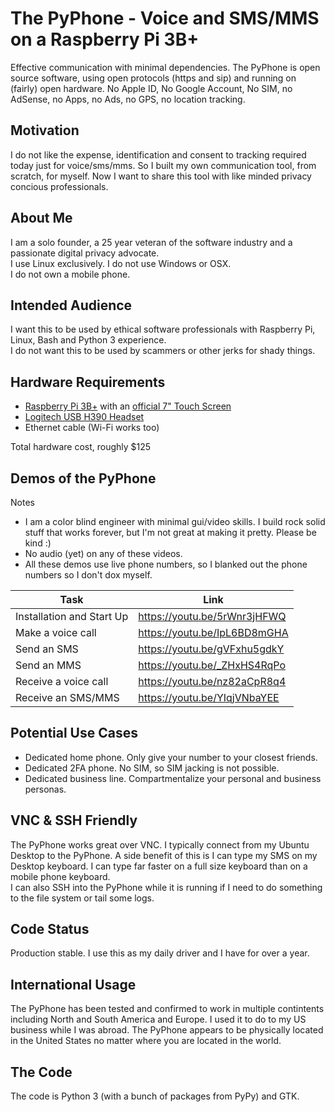 # The PyPhone - Voice and SMS/MMS on a Raspberry Pi 3B+

Effective communication with minimal dependencies.  The PyPhone is open source software, using open protocols (https and sip) and running on (fairly) open hardware. No Apple ID, No Google Account, No SIM, no AdSense, no Apps, no Ads, no GPS, no location tracking.

## Motivation
I do not like the expense, identification and consent to tracking required today just for voice/sms/mms.  So I built my own communication tool, from scratch, for myself.  Now I want to share this tool with like minded privacy concious professionals.

## About Me
I am a solo founder, a 25 year veteran of the software industry and a passionate digital privacy advocate. <br />
I use Linux exclusively.  I do not use Windows or OSX. <br />
I do not own a mobile phone.

## Intended Audience
I want this to be used by ethical software professionals with Raspberry Pi, Linux, Bash and Python 3 experience. <br />
I do not want this to be used by scammers or other jerks for shady things.

## Hardware Requirements
* <a href="https://www.amazon.com/ELEMENT-Element14-Raspberry-Pi-Motherboard/dp/B07P4LSDYV/">Raspberry Pi 3B+</a> with an <a href="https://www.amazon.com/Raspberry-Pi-7-Touchscreen-Display/dp/B0153R2A9I/">official 7" Touch Screen</a>
* <a href="https://www.amazon.com/Logitech-Headset-H390-Noise-Cancelling/dp/B000UXZQ42">Logitech USB H390 Headset</a>
* Ethernet cable (Wi-Fi works too)

Total hardware cost, roughly $125
## Demos of the PyPhone
Notes <br />
* I am a color blind engineer with minimal gui/video skills.  I build rock solid stuff that works forever, but I'm not great at making it pretty.  Please be kind :)
* No audio (yet) on any of these videos.
* All these demos use live phone numbers, so I blanked out the phone numbers so I don't dox myself.

| Task | Link |
| --- | --- |
| Installation and Start Up | https://youtu.be/5rWnr3jHFWQ |
| Make a voice call | https://youtu.be/IpL6BD8mGHA |
| Send an SMS | https://youtu.be/gVFxhu5gdkY |
| Send an MMS |  https://youtu.be/_ZHxHS4RqPo |
| Receive a voice call | https://youtu.be/nz82aCpR8q4 |
| Receive an SMS/MMS | https://youtu.be/YIqjVNbaYEE |

## Potential Use Cases
* Dedicated home phone.  Only give your number to your closest friends.
* Dedicated 2FA phone. No SIM, so SIM jacking is not possible.
* Dedicated business line.  Compartmentalize your personal and business personas.
## VNC  & SSH Friendly
The PyPhone works great over VNC.  I typically connect from my Ubuntu Desktop to the PyPhone.  A side benefit of this is I can type my SMS on my Desktop keyboard.  I can type far faster on a full size keyboard than on a mobile phone keyboard. <br />
I can also SSH into the PyPhone while it is running if I need to do something to the file system or tail some logs.
## Code Status
Production stable.  I use this as my daily driver and I have for over a year.
## International Usage
The PyPhone has been tested and confirmed to work in multiple contintents including North and South America and Europe. I used it to do to my US business while I was abroad.  The PyPhone appears to be physically located in the United States no matter where you are located in the world.
## The Code
The code is Python 3 (with a bunch of packages from PyPy) and GTK. 
